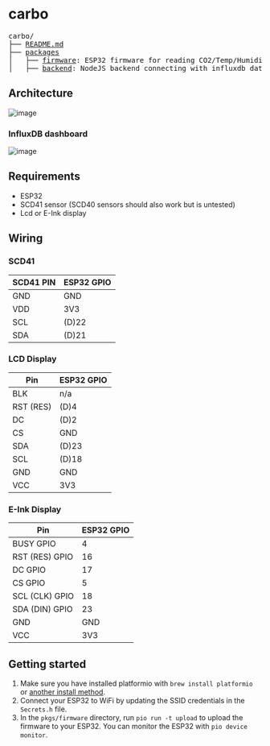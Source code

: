 # carbo

<pre>
carbo/
├── <a href="./README.md">README.md</a>
├── <a href="./pkgs">packages</a>
│   ├── <a href="./pkgs/firmware">firmware</a>: ESP32 firmware for reading CO2/Temp/Humidity data using the SCD41 sensor.
│   ├── <a href="./pkgs/backend">backend</a>: NodeJS backend connecting with influxdb database.
</pre>

## Architecture
![image](https://github.com/user-attachments/assets/028a8e3d-0414-4822-a578-994aa17a99ec)
### InfluxDB dashboard
![image](https://github.com/user-attachments/assets/717fd635-c727-490f-b165-8b0cb1f59a1b)


## Requirements

- ESP32
- SCD41 sensor (SCD40 sensors should also work but is untested)
- Lcd or E-Ink display

## Wiring

### SCD41

| SCD41 PIN | ESP32 GPIO |
| --------- | ---------- |
| GND       | GND        |
| VDD       | 3V3        |
| SCL       | (D)22      |
| SDA       | (D)21      |

### LCD Display

| Pin       | ESP32 GPIO |
| --------- | ---------- |
| BLK       | n/a        |
| RST (RES) | (D)4       |
| DC        | (D)2       |
| CS        | GND        |
| SDA       | (D)23      |
| SCL       | (D)18      |
| GND       | GND        |
| VCC       | 3V3        |

### E-Ink Display

| Pin            | ESP32 GPIO |
| -------------- | ---------- |
| BUSY GPIO      | 4          |
| RST (RES) GPIO | 16         |
| DC GPIO        | 17         |
| CS GPIO        | 5          |
| SCL (CLK) GPIO | 18         |
| SDA (DIN) GPIO | 23         |
| GND            | GND        |
| VCC            | 3V3        |

## Getting started

1. Make sure you have installed platformio with `brew install platformio` or [another install method](https://docs.platformio.org/en/latest/core/installation/methods/index.html).
2. Connect your ESP32 to WiFi by updating the SSID credentials in the `Secrets.h` file.
3. In the `pkgs/firmware` directory, run `pio run -t upload` to upload the firmware to your ESP32. You can monitor the ESP32 with `pio device monitor`.
